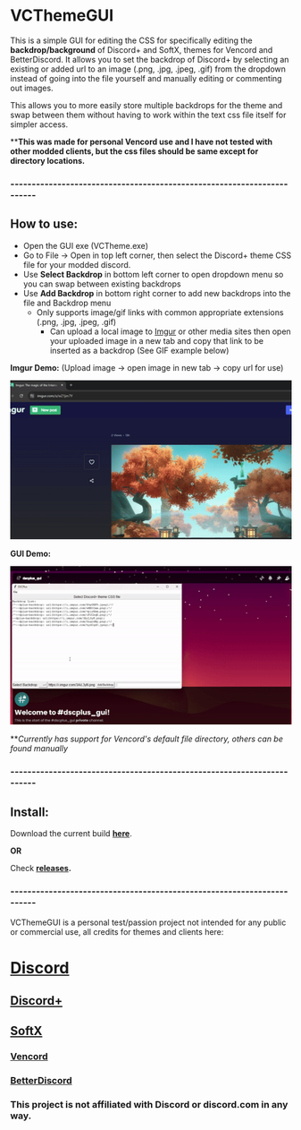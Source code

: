 # VCThemeGUI

This is a simple GUI for editing the CSS for specifically editing the **backdrop/background** of Discord+ and SoftX, themes for Vencord and BetterDiscord. It allows you to set the backdrop of Discord+ by selecting an existing or added url to an image (.png, .jpg, .jpeg, .gif) from the dropdown instead of going into the file yourself and manually editing or commenting out images.

This allows you to more easily store multiple backdrops for the theme and swap between them without having to work within the text css file itself for simpler access.

****This was made for personal Vencord use and I have not tested with other modded clients, but the css files should be same except for directory locations.**

### -----------------------------------------------------------------------
## How to use:
-  Open the GUI exe (VCTheme.exe)
- Go to File → Open in top left corner, then select the Discord+ theme CSS file for your modded discord.
- Use **Select Backdrop** in bottom left corner to open dropdown menu so you can swap between existing backdrops
- Use **Add Backdrop** in bottom right corner to add new backdrops into the file and Backdrop menu
    - Only supports image/gif links with common appropriate extensions (.png, .jpg, .jpeg, .gif)
         - Can upload a local image to [Imgur](https://imgur.com/upload) or other media sites then open your uploaded image in a new tab and copy that link to be inserted as a backdrop (See GIF example below)

**Imgur Demo:**
(Upload image → open image in new tab → copy url for use)

![](src/img/imgur_demo.gif)

**GUI Demo:**

![](src/img/gui_demo_core.gif)

**_Currently has support for Vencord's default file directory, others can be found manually_
### -----------------------------------------------------------------------
## Install:
Download the current build **[here](https://github.com/StpME/VCThemeGUI/releases/download/v1.2.0-test/VCTheme.exe)**.

**OR**

Check **[releases](https://github.com/StpME/VCThemeGUI/releases).**
### -----------------------------------------------------------------------

VCThemeGUI is a personal test/passion project not intended for any public or commercial use, all credits for themes and clients here:

# [Discord](https://discord.com/download)
## [Discord+](https://plusinsta.github.io/discord-plus/)
## [SoftX](https://betterdiscord.app/theme/SoftX)
### [Vencord](https://vencord.dev/)
### [BetterDiscord](https://betterdiscord.app/)

### This project is not affiliated with Discord or discord.com in any way.
